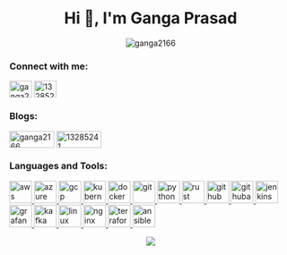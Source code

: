 <h1 align="center">Hi 👋, I'm Ganga Prasad</h1>
<p align="center"> <img src="https://komarev.com/ghpvc/?username=ganga2166&label=Profile%20views&color=0e75b6&style=flat" alt="ganga2166" /> </p>

<h3 align="left">Connect with me:</h3>
<p align="left">
<a href="https://medium.com/@mukkagangaprasad" target="blank"><img align="center" src="https://skillicons.dev/icons?i=linkedin" alt="ganga2166" height="30" width="40" /></a>
<a href="https://x.com/Ganga2166" target="blank"><img align="center" src="https://skillicons.dev/icons?i=twitter" alt="13285241" height="30" width="40" /></a>
</p>

<h3 align="left">Blogs:</h3>
<p align="left">
<a href="https://medium.com/@mukkagangaprasad" target="blank"><img align="center" src="https://img.shields.io/badge/Medium-12100E?style=for-the-badge&logo=medium&logoColor=white" alt="ganga2166" height="30" width="80" /></a>
<a href="https://dev.to/gangaprasad_07bcb0289de5d" target="blank"><img align="center" src="https://img.shields.io/badge/dev.to-0A0A0A?style=for-the-badge&logo=dev.to&logoColor=white" alt="13285241" height="30" width="80" /></a>
</p>

<h3 align="left">Languages and Tools:</h3>

<p align="left"> 
    <a href="https://aws.amazon.com/" target="_blank" rel="noreferrer"> 
        <img src="https://skillicons.dev/icons?i=aws" alt="aws" width="40" height="40"/> 
    </a> 
    <a href="https://azure.microsoft.com/" target="_blank" rel="noreferrer"> 
        <img src="https://www.vectorlogo.zone/logos/microsoft_azure/microsoft_azure-icon.svg" alt="azure" width="40" height="40"/> 
    </a> 
    <a href="https://cloud.google.com" target="_blank" rel="noreferrer"> 
        <img src="https://www.vectorlogo.zone/logos/google_cloud/google_cloud-icon.svg" alt="gcp" width="40" height="40"/> 
    </a> 
    <a href="https://kubernetes.io" target="_blank" rel="noreferrer"> 
        <img src="https://www.vectorlogo.zone/logos/kubernetes/kubernetes-icon.svg" alt="kubernetes" width="40" height="40"/> 
    </a> 
    <a href="https://www.docker.com/" target="_blank" rel="noreferrer"> 
        <img src="https://www.vectorlogo.zone/logos/docker/docker-icon.svg" alt="docker" width="40" height="40"/> 
    </a> 
    <a href="https://git-scm.com/" target="_blank" rel="noreferrer"> 
        <img src="https://www.vectorlogo.zone/logos/git-scm/git-scm-icon.svg" alt="git" width="40" height="40"/> 
    </a> 
    <a href="https://www.python.org" target="_blank" rel="noreferrer"> 
        <img src="https://www.vectorlogo.zone/logos/python/python-icon.svg" alt="python" width="40" height="40"/> 
    </a> 
    <a href="https://www.rust-lang.org/" target="_blank" rel="noreferrer"> 
        <img src="https://www.rust-lang.org/logos/rust-logo-512x512.png" alt="rust" width="40" height="40"/> 
    </a>
    <a href="https://github.com/" target="_blank" rel="noreferrer"> 
        <img src="https://skillicons.dev/icons?i=github" alt="github" width="40" height="40"/> 
    </a>
    <a href="https://docs.github.com/en/actions" target="_blank" rel="noreferrer"> 
        <img src="https://skillicons.dev/icons?i=githubactions" alt="githubactions" width="40" height="40"/> 
    </a>
    <a href="https://www.jenkins.io/" target="_blank" rel="noreferrer"> 
        <img src="https://skillicons.dev/icons?i=jenkins" alt="jenkins" width="40" height="40"/> 
    </a>
    <a href="https://grafana.com/" target="_blank" rel="noreferrer"> 
        <img src="https://skillicons.dev/icons?i=grafana" alt="grafana" width="40" height="40"/> 
    </a>
    <a href="https://kafka.apache.org/" target="_blank" rel="noreferrer"> 
        <img src="https://skillicons.dev/icons?i=kafka" alt="kafka" width="40" height="40"/> 
    </a>
    <a href="https://www.linux.org/" target="_blank" rel="noreferrer"> 
        <img src="https://skillicons.dev/icons?i=linux" alt="linux" width="40" height="40"/> 
    </a>
    <a href="https://nginx.org/en/" target="_blank" rel="noreferrer"> 
        <img src="https://skillicons.dev/icons?i=nginx" alt="nginx" width="40" height="40"/> 
    </a>
    <a href="https://www.terraform.io/" target="_blank" rel="noreferrer"> 
        <img src="https://skillicons.dev/icons?i=terraform" alt="terraform" width="40" height="40"/> 
    </a>
    <a href="https://www.ansible.com/" target="_blank" rel="noreferrer"> 
        <img src="https://skillicons.dev/icons?i=ansible" alt="ansible" width="40" height="40"/> 
    </a>
</p>

<p align="center">
   <picture style="display: block; margin: 0 auto;">
       <source media="(prefers-color-scheme: dark)" srcset="https://streak-stats.demolab.com?user=ganga2166&theme=dark" />
       <img src="https://streak-stats.demolab.com?user=ganga2166" />
   </picture>
</p>

